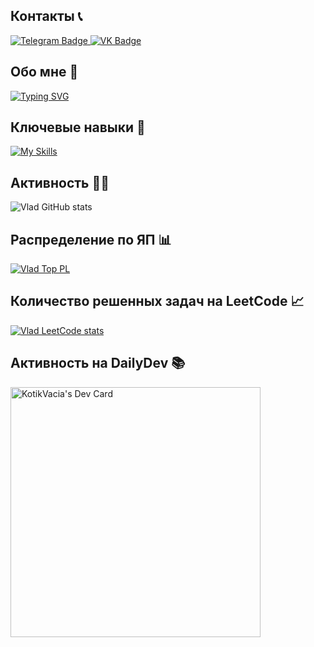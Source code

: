 ## Контакты 📞

<div id="badges">
  <a href="https://t.me/KotikVacia">
    <img src="https://img.shields.io/badge/Telegram-blue?style=for-the-badge&logo=telegram&logoColor=white" alt="Telegram Badge"/>
  </a>
  <a href="https://vk.com/vladatkishkin">
    <img src="https://img.shields.io/badge/VK-blue?style=for-the-badge&logo=vk&logoColor=white" alt="VK Badge"/>
  </a>
</div>

## Обо мне 🧍

[![Typing SVG](https://readme-typing-svg.herokuapp.com?size=24&color=4BF782&lines=%D0%93%D0%BE%D1%80%D0%BE%D0%B4+%E2%80%94+%D0%95%D0%BA%D0%B0%D1%82%D0%B5%D1%80%D0%B8%D0%B1%D1%83%D1%80%D0%B3;%D0%A4%D0%B8%D0%BB%D1%8C%D0%BC+%E2%80%94+500+%D0%B4%D0%BD%D0%B5%D0%B9+%D0%BB%D0%B5%D1%82%D0%B0;%D0%93%D1%80%D1%83%D0%BF%D0%BF%D0%B0+%E2%80%94+OneRepublic;%D0%9A%D0%BD%D0%B8%D0%B3%D0%B0+%E2%80%94+%D0%97%D0%B0%D0%BF%D0%BE%D0%B2%D0%B5%D0%B4%D0%BD%D0%B8%D0%BA)](https://git.io/typing-svg)

## Ключевые навыки 💪

[![My Skills](https://skillicons.dev/icons?i=js,html,css,figma,react,docker,git,nodejs,nextjs,py,postgres,ts,bash,bootstrap)](https://skillicons.dev)

## Активность 🏃‍♂️

![Vlad GitHub stats](https://github-readme-stats.vercel.app/api?username=AtkishkinVlad&count_private=true)

## Распределение по ЯП 📊

[![Vlad Top PL](https://github-readme-stats.vercel.app/api/top-langs/?username=AtkishkinVlad&layout=compact)](https://github.com/AtkishkinVlad/github-readme-stats)

## Количество решенных задач на LeetCode 📈

[![Vlad LeetCode stats](https://leetcode-stats-six.vercel.app/api?username=vladatkishkin)](https://github.com/vladatkishkin/leetcode-stats)

## Активность на DailyDev 📚

<a href="https://app.daily.dev/KotikVacia"><img src="https://api.daily.dev/devcards/f23f7cf8c5e549c7a4c587732243d444.png?r=62e" width="400" alt="KotikVacia's Dev Card"/></a>
